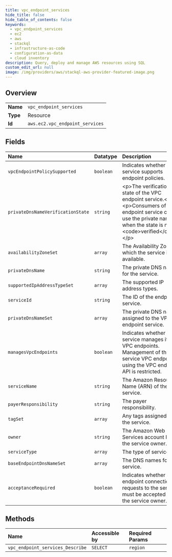 ```yaml
---
title: vpc_endpoint_services
hide_title: false
hide_table_of_contents: false
keywords:
  - vpc_endpoint_services
  - ec2
  - aws    
  - stackql
  - infrastructure-as-code
  - configuration-as-data
  - cloud inventory
description: Query, deploy and manage AWS resources using SQL
custom_edit_url: null
image: /img/providers/aws/stackql-aws-provider-featured-image.png
---
```

  
    

## Overview
<table><tbody>
<tr><td><b>Name</b></td><td><code>vpc_endpoint_services</code></td></tr>
<tr><td><b>Type</b></td><td>Resource</td></tr>
<tr><td><b>Id</b></td><td><code>aws.ec2.vpc_endpoint_services</code></td></tr>
</tbody></table>

## Fields
| Name | Datatype | Description |
|:-----|:---------|:------------|
| `vpcEndpointPolicySupported` | `boolean` | Indicates whether the service supports endpoint policies. |
| `privateDnsNameVerificationState` | `string` | &lt;p&gt;The verification state of the VPC endpoint service.&lt;/p&gt; &lt;p&gt;Consumers of the endpoint service cannot use the private name when the state is not &lt;code&gt;verified&lt;/code&gt;.&lt;/p&gt; |
| `availabilityZoneSet` | `array` | The Availability Zones in which the service is available. |
| `privateDnsName` | `string` | The private DNS name for the service. |
| `supportedIpAddressTypeSet` | `array` | The supported IP address types. |
| `serviceId` | `string` | The ID of the endpoint service. |
| `privateDnsNameSet` | `array` | The private DNS names assigned to the VPC endpoint service.  |
| `managesVpcEndpoints` | `boolean` | Indicates whether the service manages its VPC endpoints. Management of the service VPC endpoints using the VPC endpoint API is restricted. |
| `serviceName` | `string` | The Amazon Resource Name (ARN) of the service. |
| `payerResponsibility` | `string` | The payer responsibility. |
| `tagSet` | `array` | Any tags assigned to the service. |
| `owner` | `string` | The Amazon Web Services account ID of the service owner. |
| `serviceType` | `array` | The type of service. |
| `baseEndpointDnsNameSet` | `array` | The DNS names for the service. |
| `acceptanceRequired` | `boolean` | Indicates whether VPC endpoint connection requests to the service must be accepted by the service owner. |
## Methods
| Name | Accessible by | Required Params |
|:-----|:--------------|:----------------|
| `vpc_endpoint_services_Describe` | `SELECT` | `region` |
